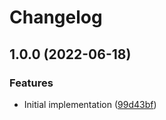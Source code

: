# Changelog

## 1.0.0 (2022-06-18)


### Features

* Initial implementation ([99d43bf](https://www.github.com/projectsophon/hardhat-settings/commit/99d43bfdedecbe60c24b33670a5c4e97c36d5940))
